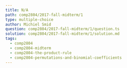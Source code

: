 ```yaml
---
title: N/A
path: comp2804/2017-fall-midterm/1
type: multiple-choice
author: Michiel Smid
question: comp2804/2017-fall-midterm/1/question.ts
solution: comp2804/2017-fall-midterm/1/solution.md
tags:
  - comp2804
  - comp2804-midterm
  - comp2804-the-product-rule
  - comp2804-permutations-and-binomial-coefficients
---
```

